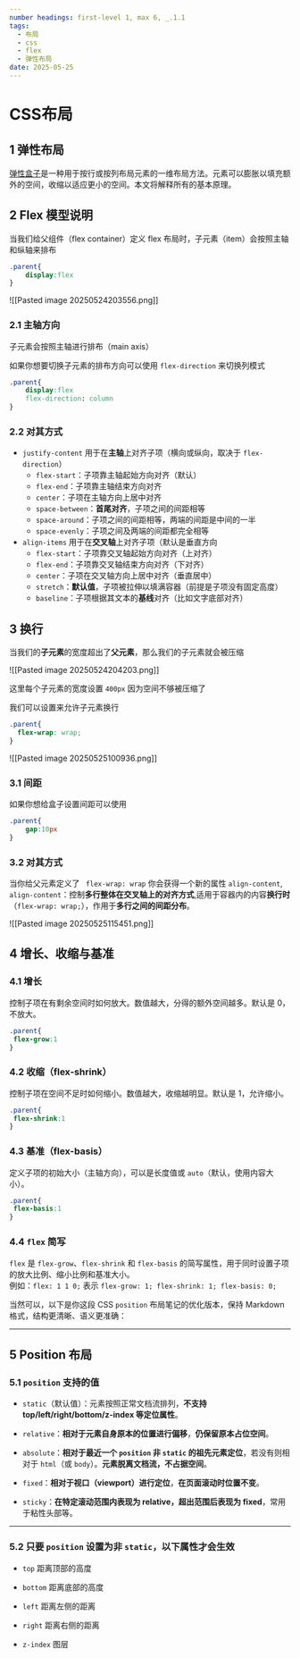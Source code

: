```yaml
---
number headings: first-level 1, max 6, _.1.1
tags:
  - 布局
  - css
  - flex
  - 弹性布局
date: 2025-05-25
---
```


# CSS布局

## 1 弹性布局

[弹性盒子](https://developer.mozilla.org/zh-CN/docs/Web/CSS/CSS_flexible_box_layout)是一种用于按行或按列布局元素的一维布局方法。元素可以膨胀以填充额外的空间，收缩以适应更小的空间。本文将解释所有的基本原理。

## 2 Flex 模型说明

当我们给父组件（flex container）定义 flex 布局时，子元素（item）会按照主轴和纵轴来排布

```css
.parent{
	display:flex
}
```

![[Pasted image 20250524203556.png]]

### 2.1 主轴方向

子元素会按照主轴进行排布（main axis）

如果你想要切换子元素的排布方向可以使用 `flex-direction` 来切换列模式

```css
.parent{
	display:flex
	flex-direction: column
}

```

### 2.2 对其方式

* `justify-content` 用于在**主轴**上对齐子项（横向或纵向，取决于 `flex-direction`）
	- `flex-start`：子项靠主轴起始方向对齐（默认）
	- `flex-end`：子项靠主轴结束方向对齐
	- `center`：子项在主轴方向上居中对齐
	- `space-between`：**首尾对齐**，子项之间的间距相等
	- `space-around`：子项之间的间距相等，两端的间距是中间的一半
	- `space-evenly`：子项之间及两端的间距都完全相等
* `align-items` 用于在**交叉轴**上对齐子项（默认是垂直方向
	- `flex-start`：子项靠交叉轴起始方向对齐（上对齐）
	- `flex-end`：子项靠交叉轴结束方向对齐（下对齐）
	- `center`：子项在交叉轴方向上居中对齐（垂直居中）
	- `stretch`：**默认值**，子项被拉伸以填满容器（前提是子项没有固定高度）
	- `baseline`：子项根据其文本的**基线**对齐（比如文字底部对齐）

## 3 换行

当我们的**子元素**的宽度超出了**父元素**，那么我们的子元素就会被压缩

![[Pasted image 20250524204203.png]]

这里每个子元素的宽度设置 `400px` 因为空间不够被压缩了

我们可以设置来允许子元素换行

```css
.parent{
  flex-wrap: wrap;
}
```

![[Pasted image 20250525100936.png]]

### 3.1 间距

如果你想给盒子设置间距可以使用

```css
.parent{
 	gap:10px
}
```

### 3.2 对其方式

当你给父元素定义了 ` flex-wrap: wrap` 你会获得一个新的属性 `align-content`, `align-content`：控制**多行整体在交叉轴上的对齐方式**,适用于容器内的内容**换行时**（`flex-wrap: wrap;`），作用于**多行之间的间距分布**。

![[Pasted image 20250525115451.png]]

## 4 增长、收缩与基准

### 4.1 增长

控制子项在有剩余空间时如何放大。数值越大，分得的额外空间越多。默认是 0，不放大。

```css
.parent{
 flex-grow:1
}
```

### 4.2 收缩（flex-shrink）

控制子项在空间不足时如何缩小。数值越大，收缩越明显。默认是 1，允许缩小。

```css
.parent{
 flex-shrink:1
}
```

### 4.3 基准（flex-basis）

定义子项的初始大小（主轴方向），可以是长度值或 `auto`（默认，使用内容大小）。

```css
.parent{
 flex-basis:1
}
```

### 4.4 `flex` 简写

`flex` 是 `flex-grow`、`flex-shrink` 和 `flex-basis` 的简写属性，用于同时设置子项的放大比例、缩小比例和基准大小。  
例如：`flex: 1 1 0;` 表示 `flex-grow: 1; flex-shrink: 1; flex-basis: 0;`

当然可以，以下是你这段 CSS `position` 布局笔记的优化版本，保持 Markdown 格式，结构更清晰、语义更准确：

---

## 5 Position 布局

### 5.1 `position` 支持的值

- `static`（默认值）：元素按照正常文档流排列，**不支持 top/left/right/bottom/z-index 等定位属性**。
    
- `relative`：**相对于元素自身原本的位置进行偏移**，**仍保留原本占位空间**。
    
- `absolute`：**相对于最近一个 `position` 非 `static` 的祖先元素定位**，若没有则相对于 `html`（或 `body`）。**元素脱离文档流，不占据空间**。
    
- `fixed`：**相对于视口（viewport）进行定位**，**在页面滚动时位置不变**。
    
- `sticky`：**在特定滚动范围内表现为 relative，超出范围后表现为 fixed**，常用于粘性头部等。

---

### 5.2 只要 `position` 设置为非 `static`，以下属性才会生效

- `top` 距离顶部的高度
    
- `bottom` 距离底部的高度
    
- `left` 距离左侧的距离
    
- `right` 距离右侧的距离
    
- `z-index` 图层 
